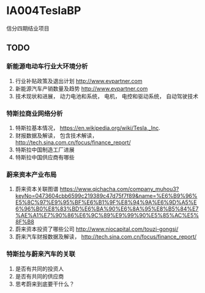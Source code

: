 # IA004TeslaBP
信分四期结业项目


## TODO 
### 新能源电动车行业大环境分析
1. 行业补贴政策及退出计划 http://www.evpartner.com
2. 新能源汽车产销数量及趋势 http://www.evpartner.com
3. 技术现状和进展， 动力电池和系统， 电机， 电控和驱动系统， 自动驾驶技术

### 特斯拉商业网络分析
1. 特斯拉基本情况， https://en.wikipedia.org/wiki/Tesla,_Inc.
2. 财报数据及解读， 包含技术解读， http://tech.sina.com.cn/focus/finance_report/
3. 特斯拉中国制造工厂进展
4. 特斯拉中国供应商有哪些

### 蔚来资本产业布局
1. 蔚来资本关联图谱 https://www.qichacha.com/company_muhou3?keyNo=0473604cbb6599c219389c47d75f7f89&name=%E6%B9%96%E5%8C%97%E9%95%BF%E6%B1%9F%E8%94%9A%E6%9D%A5%E6%96%B0%E8%83%BD%E6%BA%90%E6%8A%95%E8%B5%84%E7%AE%A1%E7%90%86%E6%9C%89%E9%99%90%E5%85%AC%E5%8F%B8
2. 蔚来资本投资了哪些公司 http://www.niocapital.com/touzi-gongsi/
3. 蔚来汽车财报数据及解读， http://tech.sina.com.cn/focus/finance_report/

### 特斯拉与蔚来汽车的关联
1. 是否有共同的投资人
2. 是否有共同的供应商
3. 思考蔚来到底要干什么？ 
